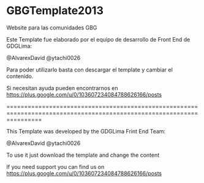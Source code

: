 GBGTemplate2013
===============

Website para las comunidades GBG

Este Template fue elaborado por el equipo de desarrollo de Front End de GDGLima:

@AlvarexDavid
@ytachi0026

Para poder utilizarlo basta con descargar el template y cambiar el contenido.

Si necesitan ayuda pueden encontrarnos en https://plus.google.com/u/0/103607234084788626166/posts

======================================================================================================================

This Template was developed by the GDGLima Frint End Team:

@AlvarexDavid
@ytachi0026

To use it just download the template and change the content

If you need support you can find us on https://plus.google.com/u/0/103607234084788626166/posts